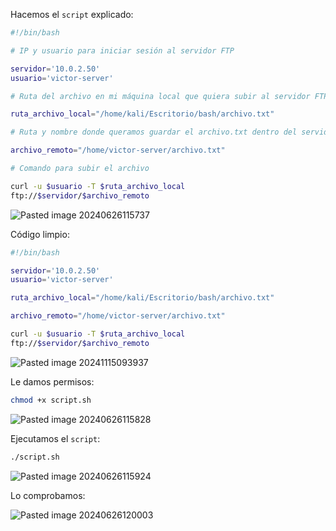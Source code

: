 Hacemos el ``script`` explicado:

```Bash
#!/bin/bash

# IP y usuario para iniciar sesión al servidor FTP

servidor='10.0.2.50'
usuario='victor-server'

# Ruta del archivo en mi máquina local que quiera subir al servidor FTP

ruta_archivo_local="/home/kali/Escritorio/bash/archivo.txt"

# Ruta y nombre donde queramos guardar el archivo.txt dentro del servidor FTP

archivo_remoto="/home/victor-server/archivo.txt"

# Comando para subir el archivo

curl -u $usuario -T $ruta_archivo_local
ftp://$servidor/$archivo_remoto
```

![Pasted image 20240626115737](https://github.com/user-attachments/assets/2b90fbcb-4717-44af-90b2-e41eecfc2542)

Código limpio:

```Bash
#!/bin/bash

servidor='10.0.2.50'
usuario='victor-server'

ruta_archivo_local="/home/kali/Escritorio/bash/archivo.txt"

archivo_remoto="/home/victor-server/archivo.txt"

curl -u $usuario -T $ruta_archivo_local
ftp://$servidor/$archivo_remoto
```

![Pasted image 20241115093937](https://github.com/user-attachments/assets/46dceefa-82db-4fc5-8d5d-6b2370b5d5c2)

Le damos permisos:

```Bash
chmod +x script.sh
```

![Pasted image 20240626115828](https://github.com/user-attachments/assets/001a443f-b8db-4267-a0af-d4ec19a2b7d3)

Ejecutamos el ``script``:

```Bash
./script.sh
```

![Pasted image 20240626115924](https://github.com/user-attachments/assets/16db4270-13b4-43c6-9d29-efad6f461eab)

Lo comprobamos:

![Pasted image 20240626120003](https://github.com/user-attachments/assets/e2e6f996-35e4-4c8d-96e0-de963a203c85)

